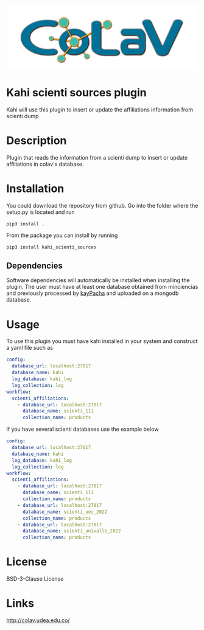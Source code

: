 <center><img src="https://raw.githubusercontent.com/colav/colav.github.io/master/img/Logo.png"/></center>

# Kahi scienti sources plugin 
Kahi will use this plugin to insert or update the affiliations information from scienti dump

# Description
Plugin that reads the information from a scienti dump to insert or update affiliations in colav's database.

# Installation
You could download the repository from github. Go into the folder where the setup.py is located and run
```shell
pip3 install .
```
From the package you can install by running
```shell
pip3 install kahi_scienti_sources
```

## Dependencies
Software dependencies will automatically be installed when installing the plugin.
The user must have at least one database obtained from minciencias and previously processed by [kayPacha](https://github.com/colav/KayPacha "KayPacha") and uploaded on a mongodb database.

# Usage
To use this plugin you must have kahi installed in your system and construct a yaml file such as
```yaml
config:
  database_url: localhost:27017
  database_name: kahi
  log_database: kahi_log
  log_collection: log
workflow:
  scienti_affiliations:
    - database_url: localhost:27017
      database_name: scienti_111
      collection_name: products
```

If you have several scienti databases use the example below
```yaml
config:
  database_url: localhost:27017
  database_name: kahi
  log_database: kahi_log
  log_collection: log
workflow:
  scienti_affiliations:
    - database_url: localhost:27017
      database_name: scienti_111
      collection_name: products
    - database_url: localhost:27017
      database_name: scienti_uec_2022
      collection_name: products
    - database_url: localhost:27017
      database_name: scienti_univalle_2022
      collection_name: products
```

# License
BSD-3-Clause License 

# Links
http://colav.udea.edu.co/



